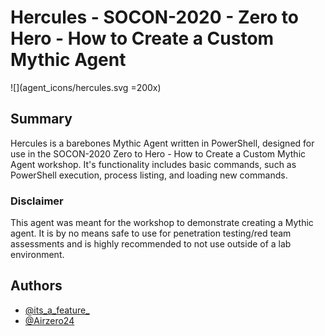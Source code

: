 # Hercules - SOCON-2020 - Zero to Hero - How to Create a Custom Mythic Agent

![](agent_icons/hercules.svg =200x)

## Summary
Hercules is a barebones Mythic Agent written in PowerShell, designed for use in the SOCON-2020 Zero to Hero - How to Create a Custom Mythic Agent workshop. It's functionality includes basic commands, such as PowerShell execution, process listing, and loading new commands.

### Disclaimer
This agent was meant for the workshop to demonstrate creating a Mythic agent. It is by no means safe to use for penetration testing/red team assessments and is highly recommended to not use outside of a lab environment.

##

## Authors
- [@its_a_feature_](https://twitter.com/its_a_feature_?lang=en)
- [@Airzero24](https://twitter.com/airzero24)
